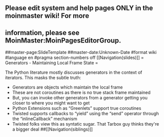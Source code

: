 ## Please edit system and help pages ONLY in the moinmaster wiki! For more
## information, please see MoinMaster:MoinPagesEditorGroup.
##master-page:SlideTemplate
##master-date:Unknown-Date
#format wiki
#language en
#pragma section-numbers off
[[Navigation(slides)]]
= Generators - Maintaining Local Frame State =

The Python literature mostly discusses generators in the context of iterators.  This masks the subtle truth:

 * Generators are objects which maintain the local frame
  * These are not coroutines as there is no true stack frame maintained
  * But, you can invoke other generators from a generator getting you closer to where you might want to get
  * Python Extensions such as &ldquo;Greenlets&rdquo; support true coroutines
 * Twisted supports callbacks to &ldquo;yield&rdquo; using the &ldquo;send&rdquo; operator through the &ldquo;inlineCallback&rdquo; mechanism
  * Twisted folks view this as syntatic sugar.  That Tarbox guy thinks they're a bigger deal
##[[Navigation(siblings)]]
